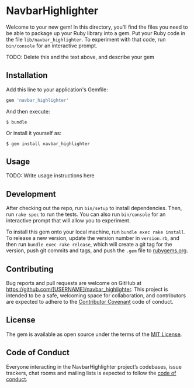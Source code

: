 # NavbarHighlighter

Welcome to your new gem! In this directory, you'll find the files you need to be able to package up your Ruby library into a gem. Put your Ruby code in the file `lib/navbar_highlighter`. To experiment with that code, run `bin/console` for an interactive prompt.

TODO: Delete this and the text above, and describe your gem

## Installation

Add this line to your application's Gemfile:

```ruby
gem 'navbar_highlighter'
```

And then execute:

    $ bundle

Or install it yourself as:

    $ gem install navbar_highlighter

## Usage

TODO: Write usage instructions here

## Development

After checking out the repo, run `bin/setup` to install dependencies. Then, run `rake spec` to run the tests. You can also run `bin/console` for an interactive prompt that will allow you to experiment.

To install this gem onto your local machine, run `bundle exec rake install`. To release a new version, update the version number in `version.rb`, and then run `bundle exec rake release`, which will create a git tag for the version, push git commits and tags, and push the `.gem` file to [rubygems.org](https://rubygems.org).

## Contributing

Bug reports and pull requests are welcome on GitHub at https://github.com/[USERNAME]/navbar_highlighter. This project is intended to be a safe, welcoming space for collaboration, and contributors are expected to adhere to the [Contributor Covenant](http://contributor-covenant.org) code of conduct.

## License

The gem is available as open source under the terms of the [MIT License](https://opensource.org/licenses/MIT).

## Code of Conduct

Everyone interacting in the NavbarHighlighter project’s codebases, issue trackers, chat rooms and mailing lists is expected to follow the [code of conduct](https://github.com/[USERNAME]/navbar_highlighter/blob/master/CODE_OF_CONDUCT.md).
